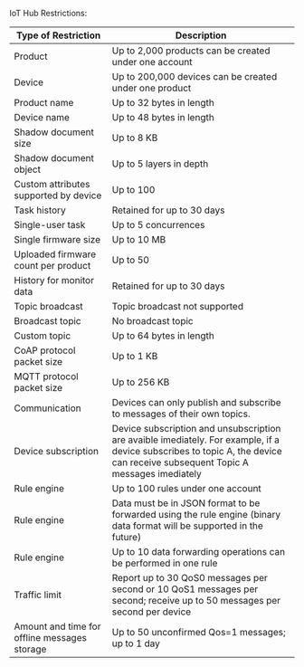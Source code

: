 [//]: # (chinagitpath:XXXXX)

IoT Hub Restrictions:

| Type of Restriction | Description |
|--------- | --------- |
| Product | Up to 2,000 products can be created under one account |
| Device | Up to 200,000 devices can be created under one product |
| Product name | Up to 32 bytes in length |
| Device name | Up to 48 bytes in length |
| Shadow document size | Up to 8 KB |
| Shadow document object | Up to 5 layers in depth |
| Custom attributes supported by device | Up to 100 |
| Task history | Retained for up to 30 days |
| Single-user task | Up to 5 concurrences |
| Single firmware size | Up to 10 MB |
| Uploaded firmware count per product | Up to 50 |
| History for monitor data | Retained for up to 30 days |
| Topic broadcast | Topic broadcast not supported |
| Broadcast topic | No broadcast topic |
| Custom topic | Up to 64 bytes in length |
| CoAP protocol packet size | Up to 1 KB |
| MQTT protocol packet size | Up to 256 KB |
| Communication | Devices can only publish and subscribe to messages of their own topics. |
| Device subscription | Device subscription and unsubscription are avaible imediately. For example, if a device subscribes to topic A, the device can receive subsequent Topic A messages imediately |
| Rule engine | Up to 100 rules under one account |
| Rule engine | Data must be in JSON format to be forwarded using the rule engine (binary data format will be supported in the future) |
| Rule engine | Up to 10 data forwarding operations can be performed in one rule |
| Traffic limit | Report up to 30 QoS0 messages per second or 10 QoS1 messages per second; receive up to 50 messages per second per device |
| Amount and time for offline messages storage | Up to 50 unconfirmed Qos=1 messages; up to 1 day |


